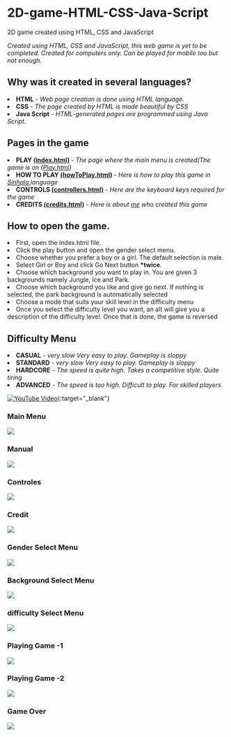 # 2D-game-HTML-CSS-Java-Script
2D game created using HTML, CSS and JavaScript

<i> Created using HTML, CSS and JavaScript, this web game is yet to be completed. Created for computers only. Can be played for mobile too but not enough. </i>

<h2>Why was it created in several languages?</h2>
<li><b>HTML</b> - <i>Web page creation is done using HTML language.</i></li>
<li><b>CSS</b> - <i>The page created by HTML is made beautiful by CSS</i></li>
<li><b>Java Script</b> - <i>HTML-generated pages are programmed using Java Script.</i></li>

<h2>Pages in the game</h2>
<li><b>PLAY <u>(index.html)</u> </b> - <i>The page where the main menu is created(The game is on (<u>Play.html</u>)</i></li>
<li><b>HOW TO PLAY <u>(howToPlay.html)</u> </b> - <i>Here is how to play this game in <a href="https://en.wikipedia.org/wiki/Sinhala_language">Sinhala </a>language</i></li>
<li><b>CONTROLS <u>(controllers.html)</u> </b> - <i>Here are the keyboard keys required for the game</i></li>
<li><b>CREDITS <u>(credits.html)</u></b> - <i>Here is about <a href="https://shehan774690541@gmail.com/">me</a> who created this game</i></li>

<h2>How to open the game.</h2>
<li>First, open the index.html file.</li>
<li>Click the play button and open the gender select menu.</li>
<li>Choose whether you prefer a boy or a girl. The default selection is male.</li>
<li>Select Girl or Boy and click Go Next button <b>*twice</b>.</li>
<li>Choose which background you want to play in. You are given 3 backgrounds namely Jungle, Ice and Park.</li>
<li>Choose which background you like and give go next. If nothing is selected, the park background is automatically selected</li>
<li>Choose a mode that suits your skill level in the difficulty menu</li>
<li>Once you select the difficulty level you want, an alt will give you a description of the difficulty level. Once that is done, the game is reversed</li>

<h2>Difficulty Menu</h2>
<li><b>CASUAL</b> - <i>very slow  Very easy to play.  Gameplay is sloppy</i></li>
<li><b>STANDARD</b> - <i>very slow  Very easy to play.  Gameplay is sloppy</i></li>
<li><b>HARDCORE</b> - <i>The speed is quite high.  Takes a competitive style.  Quite tiring</i></li>
<li><b>ADVANCED</b> - <i>The speed is too high.  Difficult to play.  For skilled players</i></li>


[![YouTube Video](https://img.youtube.com/vi/xvsQJ_ONT6U/0.jpg)](https://www.youtube.com/watch?v=xvsQJ_ONT6U){:target="_blank"}


<h3>Main Menu</h3>
<img src="git-img/mainMenu.png"/>

<h3>Manual</h3>
<img src="git-img/manual.png"/>

<h3>Controles</h3>
<img src="git-img/keys.png"/>

<h3>Credit</h3>
<img src="git-img/credit.png"/>

<h3>Gender Select Menu</h3>
<img src="git-img/player1.png"/>

<h3>Background Select Menu</h3>
<img src="git-img/bg.png"/>

<h3>difficulty Select Menu</h3>
<img src="git-img/difficulty.png"/>

<h3>Playing Game -1</h3>
<img src="git-img/playing2.png"/>

<h3>Playing Game -2</h3>
<img src="git-img/playing.png"/>

<h3>Game Over</h3>
<img src="git-img/win.png"/>


